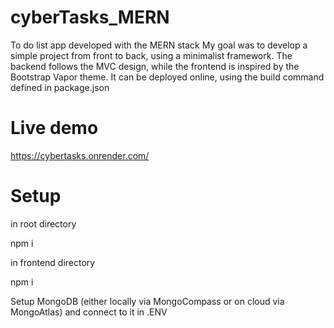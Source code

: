 # cyberTasks_MERN
 To do list app developed with the MERN stack
 My goal was to develop a simple project from front to back, using a minimalist framework.
 The backend follows the MVC design, while
 the frontend is inspired by the Bootstrap Vapor theme.
 It can be deployed online, using the build command defined in package.json

# Live demo
https://cybertasks.onrender.com/

# Setup

in root directory

npm i

in frontend directory

npm i

Setup MongoDB (either locally via MongoCompass or on cloud via MongoAtlas) and connect to it in .ENV



